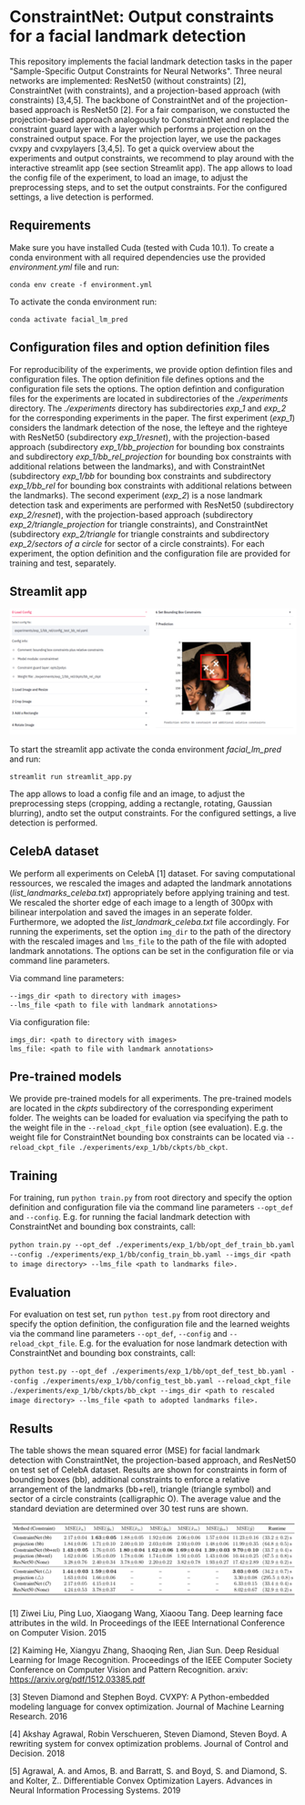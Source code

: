 # ConstraintNet: Output constraints for a facial landmark detection

This repository implements the facial landmark detection tasks in the paper "Sample-Specific Output Constraints for Neural Networks". Three neural networks are implemented: ResNet50 (without constraints) [2], ConstraintNet (with constraints), and a projection-based approach (with constraints) [3,4,5]. The backbone of ConstraintNet and of the projection-based approach is ResNet50 [2]. For a fair comparison, we constucted the projection-based approach analogously to ConstraintNet and replaced the constraint guard layer with a layer which performs a projection on the constrained output space. For the projection layer, we use the packages cvxpy and cvxpylayers [3,4,5]. To get a quick overview about the experiments and output constraints, we recommend to play around with the interactive streamlit app (see section Streamlit app). The app allows to load the config file of the experiment, to load an image, to adjust the preprocessing steps, and to set the output constraints. For the configured settings, a live detection is performed. 


## Requirements
Make sure you have installed Cuda (tested with Cuda 10.1).
To create a conda environment with all required dependencies use the provided *environment.yml* file and run:

```setup
conda env create -f environment.yml
```

To activate the conda environment  run:
```setup
conda activate facial_lm_pred
```


## Configuration files and option definition files

For reproducibility
of the experiments, we provide option defintion files and configuration files. 
The option definition file defines options and the configuration file sets the 
options. The option defintion and configuration files for the experiments are located in subdirectories of the *./experiments*
directory. The *./experiments* directory has subdirectories *exp_1* and *exp_2* for 
the corresponding experiments in the paper. The first experiment (*exp_1*) considers the
landmark detection of the nose, the lefteye and the righteye with ResNet50 
(subdirectory *exp_1/resnet*), with the projection-based approach (subdirectory *exp_1/bb_projection* for bounding box 
constraints and subdirectory *exp_1/bb_rel_projection* for bounding box constraints with additional
relations between the landmarks), and with ConstraintNet (subdirectory *exp_1/bb* for bounding box 
constraints and subdirectory *exp_1/bb_rel* for bounding box constraints with additional
relations between the landmarks). The second experiment (*exp_2*) is a nose landmark detection task and experiments are performed with ResNet50 (subdirectory *exp_2/resnet*), with the projection-based approach (subdirectory *exp_2/triangle_projection* for triangle constraints), and ConstraintNet
(subdirectory *exp_2/triangle* for triangle constraints and subdirectory *exp_2/sectors of
a circle* for sector of a circle constraints). For each experiment, the option definition and the configuration file are
provided for training and test, separately.

## Streamlit app

![](screenshot_app.png)

To start the streamlit app activate the conda environment *facial_lm_pred* and
run:
```setup
streamlit run streamlit_app.py
```
The app allows to load a config file and an image, to adjust the preprocessing steps
(cropping, adding a rectangle, rotating, Gaussian blurring), andto set the output constraints.
For the configured settings, a live detection is performed.



## CelebA dataset

We perform all experiments on CelebA [1] dataset. For saving computational
ressources, we rescaled the images and adapted the landmark annotations
(*list_landmarks_celeba.txt*) appropriately before applying training and test. We rescaled
the shorter edge of each image to a length of 300px with bilinear interpolation and
saved
the images in an seperate folder. Furthermore, we adopted the *list_landmark_celeba.txt* file accordingly. For running the experiments, set the option `img_dir` to the path of the directory with the rescaled images and 
`lms_file` to the path of the file with adopted landmark annotations. The options can be set in the configuration file or via command line parameters.

Via command line parameters:
```
--imgs_dir <path to directory with images>              
--lms_file <path to file with landmark annotations>
```

Via configuration file:
```
imgs_dir: <path to directory with images>
lms_file: <path to file with landmark annotations>
```

## Pre-trained models
We provide pre-trained models for all experiments.
The pre-trained models are located in the *ckpts* subdirectory of the
corresponding experiment folder. The weights can be loaded for evaluation via
specifying the path to the weight file in the `--reload_ckpt_file` option (see
evaluation). E.g. the weight file for ConstraintNet bounding box constraints can be located via
`--reload_ckpt_file ./experiments/exp_1/bb/ckpts/bb_ckpt`.

## Training

For training, run `python train.py` from root directory and specify
the option definition and configuration file via the command line parameters
`--opt_def` and `--config`. E.g. for running the facial landmark detection with
ConstraintNet and bounding box constraints, call:

`python train.py --opt_def
./experiments/exp_1/bb/opt_def_train_bb.yaml --config
./experiments/exp_1/bb/config_train_bb.yaml --imgs_dir <path to image directory> --lms_file <path
to landmarks file>.`



## Evaluation

For evaluation on test set, run `python test.py` from root directory and specify
the option definition, the configuration file and the learned weights via 
the command line parameters `--opt_def`, `--config` and `--reload_ckpt_file`. 
E.g. for the evaluation for nose landmark detection with ConstraintNet and bounding box 
constraints, call:

`python test.py --opt_def ./experiments/exp_1/bb/opt_def_test_bb.yaml
--config ./experiments/exp_1/bb/config_test_bb.yaml --reload_ckpt_file
./experiments/exp_1/bb/ckpts/bb_ckpt --imgs_dir <path to rescaled image directory> --lms_file <path
to adopted landmarks file>.`

## Results

The table shows the mean squared error (MSE) for facial landmark detection with
ConstraintNet, the projection-based approach, and ResNet50 on test set of CelebA dataset. Results are shown
for constraints in form of bounding boxes (bb), additional constraints to
enforce a relative arrangement of the landmarks (bb+rel), triangle (triangle
symbol) and sector of a circle constraints (calligraphic O). The average value and the standard deviation are determined over 30
test runs are shown. 

![](results_facial_landmark_prediction.png)

[1] Ziwei Liu, Ping Luo, Xiaogang Wang, Xiaoou Tang. Deep learning face
attributes in the wild. In Proceedings of the IEEE International Conference on
Computer Vision. 2015

[2] Kaiming He, Xiangyu Zhang, Shaoqing Ren, Jian Sun. Deep Residual Learning
for Image Recognition. Proceedings of the IEEE Computer Society Conference on Computer Vision and Pattern Recognition. arxiv: https://arxiv.org/pdf/1512.03385.pdf

[3] Steven Diamond and Stephen Boyd. CVXPY: A Python-embedded modeling language for convex optimization. Journal of Machine Learning Research. 2016

[4] Akshay Agrawal, Robin Verschueren, Steven Diamond, Steven Boyd. A rewriting
system for convex optimization problems. Journal of Control and Decision. 2018

[5] Agrawal, A. and Amos, B. and Barratt, S. and Boyd, S. and Diamond, S. and
Kolter, Z.. Differentiable Convex Optimization Layers. Advances in Neural
Information Processing Systems. 2019
